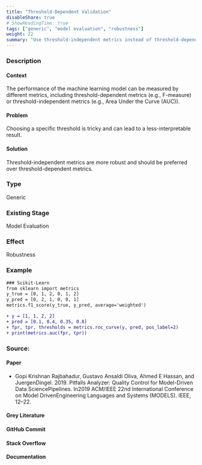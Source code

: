 ```yaml
---
title: "Threshold-Dependent Validation"
disableShare: true
# ShowReadingTime: true
tags: ["generic", "model evaluation", "robustness"]
weight: 22
summary: "Use threshold-independent metrics instead of threshold-dependent ones in model evaluation."
---
```


### Description

#### Context
The performance of the machine learning model can be measured by different metrics, including threshold-dependent metrics (e.g., F-measure) or threshold-independent metrics (e.g., Area Under the Curve (AUC)).

#### Problem
Choosing a specific threshold is tricky and can lead to a less-interpretable result.

#### Solution
Threshold-independent metrics are more robust and should be preferred over threshold-dependent metrics.

### Type

Generic


### Existing Stage

Model Evaluation

### Effect

Robustness


### Example

```diff
### Scikit-Learn
from sklearn import metrics
y_true = [0, 1, 2, 0, 1, 2]
y_pred = [0, 2, 1, 0, 0, 1]
metrics.f1_score(y_true, y_pred, average='weighted')

+ y = [1, 1, 2, 2]
+ pred = [0.1, 0.4, 0.35, 0.8]
+ fpr, tpr, thresholds = metrics.roc_curve(y, pred, pos_label=2)
+ print(metrics.auc(fpr, tpr))
```

### Source:

#### Paper 
- Gopi Krishnan Rajbahadur, Gustavo Ansaldi Oliva, Ahmed E Hassan, and JuergenDingel. 2019. Pitfalls Analyzer: Quality Control for Model-Driven Data SciencePipelines. In2019 ACM/IEEE 22nd International Conference on Model DrivenEngineering Languages and Systems (MODELS). IEEE, 12–22.

#### Grey Literature

#### GitHub Commit

#### Stack Overflow

#### Documentation

